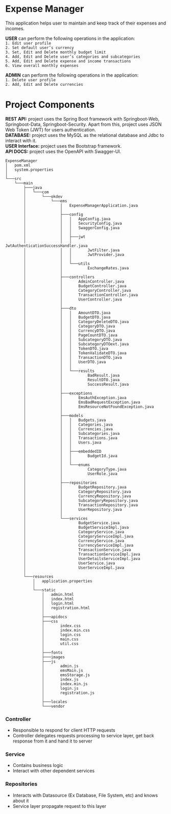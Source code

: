 # Expense Manager
This application helps user to maintain and keep track of their expenses and incomes.

**USER** can perform the following operations in the application:  
`1.	Edit user profile`  
`2.	Set default user’s currency`  
`3.	Set, Edit and Delete monthly budget limit`  
`4.	Add, Edit and Delete user’s categories and subcategories`  
`5.	Add, Edit and Delete expense and income transactions`  
`6.	View overall monthly expenses`

**ADMIN** can perform the following operations in the application:  
`1.	Delete user profile`  
`2.	Add, Edit and Delete currencies`

# Project Components
**REST API:** project uses the Spring Boot framework with Springboot-Web, Springboot-Data, Springboot-Security. Apart from this, project uses JSON Web Token (JWT) for users authentication.  
**DATABASE:** project uses the MySQL as the relational database and Jdbc to interact with it.  
**USER Interface:** project uses the Bootstrap framework.  
**API DOCS:** project uses the OpenAPI with Swagger-UI.  

```
ExpenseManager
│   pom.xml
│   system.properties
│           
└───src
    └───main
        ├───java
        │   └───com
        │       └───okdev
        │           └───ems
        │               │   ExpenseManagerApplication.java
        │               │   
        │               ├───config
        │               │   │   AppConfig.java
        │               │   │   SecurityConfig.java
        │               │   │   SwaggerConfig.java
        │               │   │   
        │               │   ├───jwt
        │               │   │       JwtAuthenticationSuccessHandler.java
        │               │   │       JwtFilter.java
        │               │   │       JwtProvider.java
        │               │   │       
        │               │   └───utils
        │               │           ExchangeRates.java
        │               │           
        │               ├───controllers
        │               │       AdminController.java
        │               │       BudgetController.java
        │               │       CategoryController.java
        │               │       TransactionController.java
        │               │       UserController.java
        │               │       
        │               ├───dto
        │               │   │   AmountDTO.java
        │               │   │   BudgetDTO.java
        │               │   │   CategoryDeleteDTO.java
        │               │   │   CategoryDTO.java
        │               │   │   CurrencyDTO.java
        │               │   │   PageCountDTO.java
        │               │   │   SubcategoryDTO.java
        │               │   │   SubcategoryDTOext.java
        │               │   │   TokenDTO.java
        │               │   │   TokenValidateDTO.java
        │               │   │   TransactionDTO.java
        │               │   │   UserDTO.java
        │               │   │   
        │               │   └───results
        │               │           BadResult.java
        │               │           ResultDTO.java
        │               │           SuccessResult.java
        │               │           
        │               ├───exceptions
        │               │       EmsAuthException.java
        │               │       EmsBadRequestException.java
        │               │       EmsResourceNotFoundException.java
        │               │       
        │               ├───models
        │               │   │   Budgets.java
        │               │   │   Categories.java
        │               │   │   Currencies.java
        │               │   │   Subcategories.java
        │               │   │   Transactions.java
        │               │   │   Users.java
        │               │   │   
        │               │   ├───embeddedID
        │               │   │       BudgetId.java
        │               │   │       
        │               │   └───enums
        │               │           CategoryType.java
        │               │           UserRole.java
        │               │           
        │               ├───repositories
        │               │       BudgetRepository.java
        │               │       CategoryRepository.java
        │               │       CurrencyRepository.java
        │               │       SubcategoryRepository.java
        │               │       TransactionRepository.java
        │               │       UserRepository.java
        │               │       
        │               └───services
        │                       BudgetService.java
        │                       BudgetServiceImpl.java
        │                       CategoryService.java
        │                       CategoryServiceImpl.java
        │                       CurrencyService.java
        │                       CurrencyServiceImpl.java
        │                       TransactionService.java
        │                       TransactionServiceImpl.java
        │                       UserDetailsServiceImpl.java
        │                       UserService.java
        │                       UserServiceImpl.java
        │                       
        └───resources
            │   application.properties
            │   
            └───static
                │   admin.html
                │   index.html
                │   login.html
                │   registration.html
                │   
                ├───apidocs
                ├───css
                │       index.css
                │       index.min.css
                │       login.css
                │       main.css
                │       util.css
                │       
                ├───fonts 
                ├───images
                ├───js
                │       admin.js
                │       emsMain.js
                │       emsStorage.js
                │       index.js
                │       index.min.js
                │       login.js
                │       registration.js
                │       
                ├───locales
                └───vendor
```

### Controller  
*	Responsible to respond for client HTTP requests  
*	Controller delegates requests processing to service layer, get back response from it and hand it to server  
### Service  
*	Contains business logic  
*	Interact with other dependent services  
### Repositories  
*	Interacts with Datasource (Ex Database, File System, etc) and knows about it  
*	Service layer propagate request to this layer  

